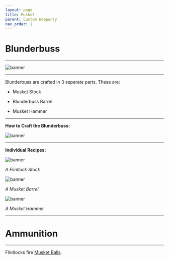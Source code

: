 ```yaml
---
layout: page
title: Musket
parent: Custom Weaponry
nav_order: 1
---
```


# **Blunderbuss** #

---

![banner](placeholder)

---

Blunderbuss are crafted in 3 seperate parts. These are:

 - Musket Stock

 - Blunderbuss Barrel

 - Musket Hammer

---

**How to Craft the Blunderbuss:**

![banner](https://cdn.discordapp.com/attachments/1107121933797031958/1148440041853567006/image.png)

---

**Individual Recipes:**

![banner](https://cdn.discordapp.com/attachments/1107121933797031958/1148370269522641017/image.png)

*A Flintlock Stock*

![banner](https://cdn.discordapp.com/attachments/1107121933797031958/1148369985681498202/image.png)

*A Musket Barrel*

![banner](https://cdn.discordapp.com/attachments/1107121933797031958/1148370485361520791/image.png)

*A Musket Hammer*

---

# Ammunition #

---

Flintlocks fire [Musket Balls](placeholder).
